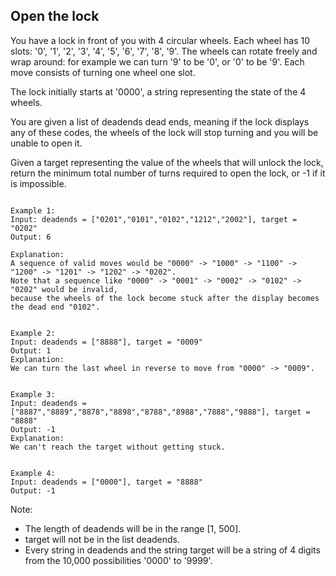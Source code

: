 ## Open the lock

You have a lock in front of you with 4 circular wheels. Each wheel has 10 slots: '0', '1', '2', '3', '4', '5', '6', '7', '8', '9'. The wheels can rotate freely and wrap around: for example we can turn '9' to be '0', or '0' to be '9'. Each move consists of turning one wheel one slot.  

The lock initially starts at '0000', a string representing the state of the 4 wheels.  

You are given a list of deadends dead ends, meaning if the lock displays any of these codes, the wheels of the lock will stop turning and you will be unable to open it.  

Given a target representing the value of the wheels that will unlock the lock, return the minimum total number of turns required to open the lock, or -1 if it is impossible.  
<pre><code>
Example 1:
Input: deadends = ["0201","0101","0102","1212","2002"], target = "0202"
Output: 6  

Explanation:
A sequence of valid moves would be "0000" -> "1000" -> "1100" -> "1200" -> "1201" -> "1202" -> "0202".
Note that a sequence like "0000" -> "0001" -> "0002" -> "0102" -> "0202" would be invalid,
because the wheels of the lock become stuck after the display becomes the dead end "0102".


Example 2:
Input: deadends = ["8888"], target = "0009"
Output: 1
Explanation:
We can turn the last wheel in reverse to move from "0000" -> "0009".


Example 3:
Input: deadends = ["8887","8889","8878","8898","8788","8988","7888","9888"], target = "8888"
Output: -1
Explanation:
We can't reach the target without getting stuck.


Example 4:
Input: deadends = ["0000"], target = "8888"
Output: -1
</code></pre>

Note:
- The length of deadends will be in the range [1, 500].
- target will not be in the list deadends.
- Every string in deadends and the string target will be a string of 4 digits from the 10,000 possibilities '0000' to '9999'.